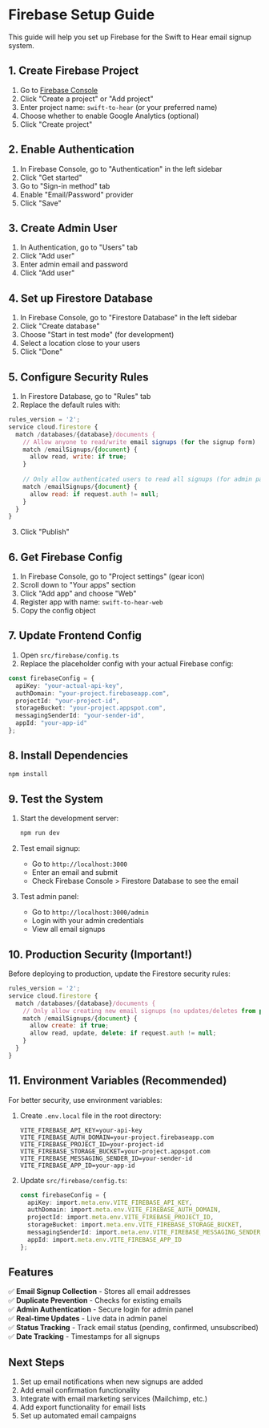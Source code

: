# Firebase Setup Guide

This guide will help you set up Firebase for the Swift to Hear email signup system.

## 1. Create Firebase Project

1. Go to [Firebase Console](https://console.firebase.google.com/)
2. Click "Create a project" or "Add project"
3. Enter project name: `swift-to-hear` (or your preferred name)
4. Choose whether to enable Google Analytics (optional)
5. Click "Create project"

## 2. Enable Authentication

1. In Firebase Console, go to "Authentication" in the left sidebar
2. Click "Get started"
3. Go to "Sign-in method" tab
4. Enable "Email/Password" provider
5. Click "Save"

## 3. Create Admin User

1. In Authentication, go to "Users" tab
2. Click "Add user"
3. Enter admin email and password
4. Click "Add user"

## 4. Set up Firestore Database

1. In Firebase Console, go to "Firestore Database" in the left sidebar
2. Click "Create database"
3. Choose "Start in test mode" (for development)
4. Select a location close to your users
5. Click "Done"

## 5. Configure Security Rules

1. In Firestore Database, go to "Rules" tab
2. Replace the default rules with:

```javascript
rules_version = '2';
service cloud.firestore {
  match /databases/{database}/documents {
    // Allow anyone to read/write email signups (for the signup form)
    match /emailSignups/{document} {
      allow read, write: if true;
    }
    
    // Only allow authenticated users to read all signups (for admin panel)
    match /emailSignups/{document} {
      allow read: if request.auth != null;
    }
  }
}
```

3. Click "Publish"

## 6. Get Firebase Config

1. In Firebase Console, go to "Project settings" (gear icon)
2. Scroll down to "Your apps" section
3. Click "Add app" and choose "Web"
4. Register app with name: `swift-to-hear-web`
5. Copy the config object

## 7. Update Frontend Config

1. Open `src/firebase/config.ts`
2. Replace the placeholder config with your actual Firebase config:

```typescript
const firebaseConfig = {
  apiKey: "your-actual-api-key",
  authDomain: "your-project.firebaseapp.com",
  projectId: "your-project-id",
  storageBucket: "your-project.appspot.com",
  messagingSenderId: "your-sender-id",
  appId: "your-app-id"
};
```

## 8. Install Dependencies

```bash
npm install
```

## 9. Test the System

1. Start the development server:
   ```bash
   npm run dev
   ```

2. Test email signup:
   - Go to `http://localhost:3000`
   - Enter an email and submit
   - Check Firebase Console > Firestore Database to see the email

3. Test admin panel:
   - Go to `http://localhost:3000/admin`
   - Login with your admin credentials
   - View all email signups

## 10. Production Security (Important!)

Before deploying to production, update the Firestore security rules:

```javascript
rules_version = '2';
service cloud.firestore {
  match /databases/{database}/documents {
    // Only allow creating new email signups (no updates/deletes from public)
    match /emailSignups/{document} {
      allow create: if true;
      allow read, update, delete: if request.auth != null;
    }
  }
}
```

## 11. Environment Variables (Recommended)

For better security, use environment variables:

1. Create `.env.local` file in the root directory:
   ```
   VITE_FIREBASE_API_KEY=your-api-key
   VITE_FIREBASE_AUTH_DOMAIN=your-project.firebaseapp.com
   VITE_FIREBASE_PROJECT_ID=your-project-id
   VITE_FIREBASE_STORAGE_BUCKET=your-project.appspot.com
   VITE_FIREBASE_MESSAGING_SENDER_ID=your-sender-id
   VITE_FIREBASE_APP_ID=your-app-id
   ```

2. Update `src/firebase/config.ts`:
   ```typescript
   const firebaseConfig = {
     apiKey: import.meta.env.VITE_FIREBASE_API_KEY,
     authDomain: import.meta.env.VITE_FIREBASE_AUTH_DOMAIN,
     projectId: import.meta.env.VITE_FIREBASE_PROJECT_ID,
     storageBucket: import.meta.env.VITE_FIREBASE_STORAGE_BUCKET,
     messagingSenderId: import.meta.env.VITE_FIREBASE_MESSAGING_SENDER_ID,
     appId: import.meta.env.VITE_FIREBASE_APP_ID
   };
   ```

## Features

✅ **Email Signup Collection** - Stores all email addresses  
✅ **Duplicate Prevention** - Checks for existing emails  
✅ **Admin Authentication** - Secure login for admin panel  
✅ **Real-time Updates** - Live data in admin panel  
✅ **Status Tracking** - Track email status (pending, confirmed, unsubscribed)  
✅ **Date Tracking** - Timestamps for all signups  

## Next Steps

1. Set up email notifications when new signups are added
2. Add email confirmation functionality
3. Integrate with email marketing services (Mailchimp, etc.)
4. Add export functionality for email lists
5. Set up automated email campaigns 